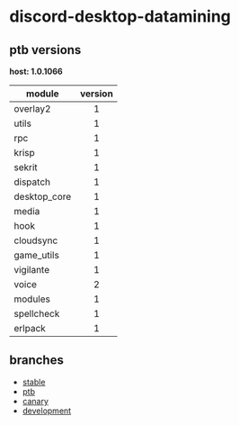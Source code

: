 # discord-desktop-datamining

## ptb versions

**host: 1.0.1066**

| module | version |
| ------ | :-----: |
| overlay2 | 1 |
| utils | 1 |
| rpc | 1 |
| krisp | 1 |
| sekrit | 1 |
| dispatch | 1 |
| desktop_core | 1 |
| media | 1 |
| hook | 1 |
| cloudsync | 1 |
| game_utils | 1 |
| vigilante | 1 |
| voice | 2 |
| modules | 1 |
| spellcheck | 1 |
| erlpack | 1 |

## branches

- [stable](https://github.com/OpenAsar/discord-desktop-datamining/tree/stable)
- [ptb](https://github.com/OpenAsar/discord-desktop-datamining/tree/ptb)
- [canary](https://github.com/OpenAsar/discord-desktop-datamining/tree/canary)
- [development](https://github.com/OpenAsar/discord-desktop-datamining/tree/development)
